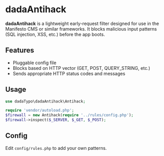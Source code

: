 # dadaAntihack

**dadaAntihack** is a lightweight early-request filter designed for use in the Manifesto CMS or similar frameworks. It blocks malicious input patterns (SQL injection, XSS, etc.) before the app boots.

## Features

- Pluggable config file
- Blocks based on HTTP vector (GET, POST, QUERY_STRING, etc.)
- Sends appropriate HTTP status codes and messages

## Usage

```php
use dadaTypo\dadaAntihack\Antihack;

require 'vendor/autoload.php';
$firewall = new Antihack(require '../rules/config.php');
$firewall->inspect($_SERVER, $_GET, $_POST);
```

## Config

Edit `config/rules.php` to add your own patterns.
